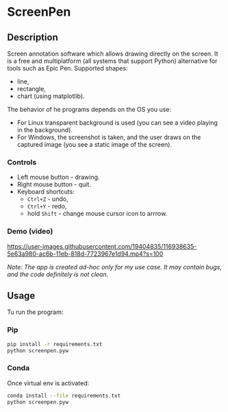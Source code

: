 # ScreenPen

## Description

Screen annotation software which allows drawing directly on the screen. It is a free and multiplatform (all systems that support Python) alternative for tools such as Epic Pen. Supported shapes:
* line,
* rectangle,
* chart (using matplotlib).

The behavior of he programs depends on the OS you use:
* For Linux transparent background is used (you can see a video playing in the background).
* For Windows, the screenshot is taken, and the user draws on the captured image (you see a static image of the screen).

### Controls
* Left mouse button - drawing.
* Right mouse button - quit.
* Keyboard shortcuts:
    * `Ctrl+Z` - undo,
    * `Ctrl+Y` - redo,
    * hold `Shift` - change mouse cursor icon to arrrow.

### Demo (video)

https://user-images.githubusercontent.com/19404835/116938635-5e63a980-ac6b-11eb-818d-7723967e1d94.mp4?s=100


*Note: The app is created ad-hoc only for my use case. It may contain bugs, and the code definitely is not clean.*


## Usage

Tu run the program:

### Pip

```bash
pip install -r requirements.txt
python screenpen.pyw
```

### Conda

Once virtual env is activated:
```bash
conda install --file requirements.txt
python screenpen.pyw
```
